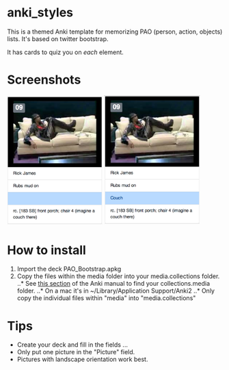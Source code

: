 # anki_styles
This is a themed Anki template for memorizing PAO (person, action, objects) lists.  It's based on twitter bootstrap.

It has cards to quiz you on *each* element.

# Screenshots
<img src="screenshots/poa_1.png" width="223" /> <img src="screenshots/pao_2.png" width="224" />

# How to install
1. Import the deck PAO_Bootstrap.apkg
2. Copy the files within the media folder into your media.collections folder. 
..* See [this section](https://apps.ankiweb.net/docs/manual.html#files) of the Anki manual to find your collections.media folder.
..* On a mac it's in ~/Library/Application Support/Anki2
..* Only copy the individual files within "media" into "media.collections"
  
# Tips
* Create your deck and fill in the fields ...
* Only put one picture in the "Picture" field.  
* Pictures with landscape orientation work best.
